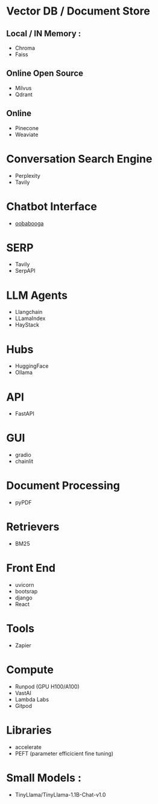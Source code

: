# Vector DB / Document Store
## Local / IN Memory : 
- Chroma
- Faiss

## Online Open Source
- Milvus
- Qdrant

## Online
- Pinecone
- Weaviate

# Conversation Search Engine
- Perplexity
- Tavily

# Chatbot Interface
- [oobabooga](https://github.com/oobabooga/text-generation-webui)

# SERP
- Tavily
- SerpAPI

# LLM Agents
- Llangchain
- LLamaIndex
- HayStack

# Hubs
- HuggingFace
- Ollama

# API
- FastAPI

# GUI
- gradio
- chainlit

# Document Processing
- pyPDF

# Retrievers 
- BM25
  
# Front End
- uvicorn
- bootsrap
- django
- React

# Tools
- Zapier

# Compute
- Runpod (GPU H100/A100)
- VastAI
- Lambda Labs
- Gitpod

# Libraries 
- accelerate
- PEFT (parameter efficicient fine tuning)

# Small Models : 
- TinyLlama/TinyLlama-1.1B-Chat-v1.0
